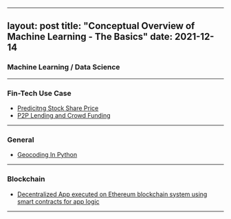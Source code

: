 
---
layout: post
title: "Conceptual Overview of Machine Learning - The Basics"
date: 2021-12-14
---

### Machine Learning / Data Science

---

### Fin-Tech Use Case 
* [Predicitng Stock Share Price](https://github.com/Anannya2021/ML-Demo-FinTech-UseCase)
* [P2P Lending and Crowd Funding](https://github.com/AnannyaNZCA/AnannyaNZCA1.github.io)

---

### General

* [Geocoding In Python](https://github.com/AnannyaNZCA/GeoCode_Reversal_API_Python)

---

### Blockchain


* [Decentralized App executed on Ethereum blockchain system using smart contracts for app logic](https://github.com/AnannyaNZCA/DApp_Ethereum_Car_Mktplace)

---


